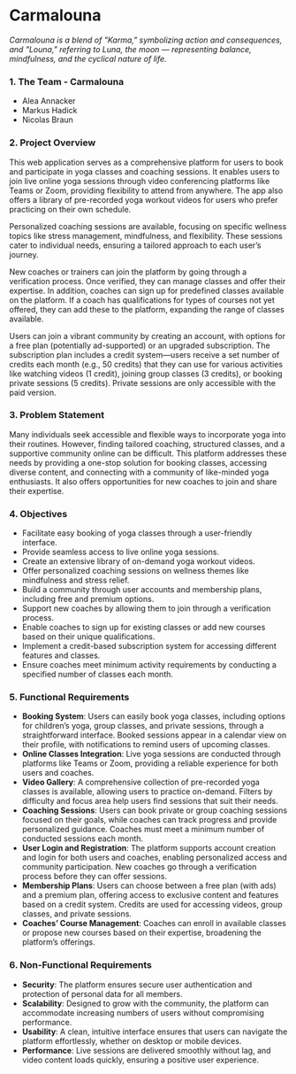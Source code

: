 # Carmalouna

*Carmalouna is a blend of "Karma," symbolizing action and consequences, and "Louna," referring to Luna, the moon — representing balance, mindfulness, and the cyclical nature of life.*

### 1. The Team - Carmalouna

- Alea Annacker
- Markus Hadick
- Nicolas Braun

### 2. Project Overview

This web application serves as a comprehensive platform for users to book and participate in yoga classes and coaching sessions. It enables users to join live online yoga sessions through video conferencing platforms like Teams or Zoom, providing flexibility to attend from anywhere. The app also offers a library of pre-recorded yoga workout videos for users who prefer practicing on their own schedule.

Personalized coaching sessions are available, focusing on specific wellness topics like stress management, mindfulness, and flexibility. These sessions cater to individual needs, ensuring a tailored approach to each user’s journey.

New coaches or trainers can join the platform by going through a verification process. Once verified, they can manage classes and offer their expertise. In addition, coaches can sign up for predefined classes available on the platform. If a coach has qualifications for types of courses not yet offered, they can add these to the platform, expanding the range of classes available.

Users can join a vibrant community by creating an account, with options for a free plan (potentially ad-supported) or an upgraded subscription. The subscription plan includes a credit system—users receive a set number of credits each month (e.g., 50 credits) that they can use for various activities like watching videos (1 credit), joining group classes (3 credits), or booking private sessions (5 credits). Private sessions are only accessible with the paid version.

### 3. Problem Statement

Many individuals seek accessible and flexible ways to incorporate yoga into their routines. However, finding tailored coaching, structured classes, and a supportive community online can be difficult. This platform addresses these needs by providing a one-stop solution for booking classes, accessing diverse content, and connecting with a community of like-minded yoga enthusiasts. It also offers opportunities for new coaches to join and share their expertise.

### 4. Objectives

- Facilitate easy booking of yoga classes through a user-friendly interface.
- Provide seamless access to live online yoga sessions.
- Create an extensive library of on-demand yoga workout videos.
- Offer personalized coaching sessions on wellness themes like mindfulness and stress relief.
- Build a community through user accounts and membership plans, including free and premium options.
- Support new coaches by allowing them to join through a verification process.
- Enable coaches to sign up for existing classes or add new courses based on their unique qualifications.
- Implement a credit-based subscription system for accessing different features and classes.
- Ensure coaches meet minimum activity requirements by conducting a specified number of classes each month.

### 5. Functional Requirements

- **Booking System**: Users can easily book yoga classes, including options for children’s yoga, group classes, and private sessions, through a straightforward interface. Booked sessions appear in a calendar view on their profile, with notifications to remind users of upcoming classes.
- **Online Classes Integration**: Live yoga sessions are conducted through platforms like Teams or Zoom, providing a reliable experience for both users and coaches.
- **Video Gallery**: A comprehensive collection of pre-recorded yoga classes is available, allowing users to practice on-demand. Filters by difficulty and focus area help users find sessions that suit their needs.
- **Coaching Sessions**: Users can book private or group coaching sessions focused on their goals, while coaches can track progress and provide personalized guidance. Coaches must meet a minimum number of conducted sessions each month.
- **User Login and Registration**: The platform supports account creation and login for both users and coaches, enabling personalized access and community participation. New coaches go through a verification process before they can offer sessions.
- **Membership Plans**: Users can choose between a free plan (with ads) and a premium plan, offering access to exclusive content and features based on a credit system. Credits are used for accessing videos, group classes, and private sessions.
- **Coaches’ Course Management**: Coaches can enroll in available classes or propose new courses based on their expertise, broadening the platform’s offerings.

### 6. Non-Functional Requirements

- **Security**: The platform ensures secure user authentication and protection of personal data for all members.
- **Scalability**: Designed to grow with the community, the platform can accommodate increasing numbers of users without compromising performance.
- **Usability**: A clean, intuitive interface ensures that users can navigate the platform effortlessly, whether on desktop or mobile devices.
- **Performance**: Live sessions are delivered smoothly without lag, and video content loads quickly, ensuring a positive user experience.